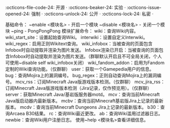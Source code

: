 :octicons-file-code-24: 开源 ·
:octicons-beaker-24: 实验 ·
:octicons-issue-opened-24: 强制 ·
:octicons-unlock-24: 公开 ·
:octicons-lock-24: 私密 ·

基础命令：
~enable <模块名> - 开启一个模块
~disable <模块名> - 关闭一个模块
~ping - PongPongPong
模块扩展命令：
wiki：查询Wiki内容。
wiki_start_site：设置起始查询Wiki。
interwiki：设置自定义Interwiki。
wiki_regex：启用正则Wikitext查询。
wiki_infobox：当被查询的页面包含Infobox时自动提取并渲染为图片发送。
Infobox渲染已开启：当被查询的页面包含Infobox时自动提取并渲染为图片发送。（群聊默认开启且不可全局关闭，个人可使用~disable self wiki_infobox关闭）
wiki_fandom_addon：启用为Fandom定制的Wiki查询功能。（仅群聊）
user：获取一个Gamepedia用户的信息。
bug：查询Mojira上的漏洞编号。
bug_regex：正则自动查询Mojira上的漏洞编号。
mcv_rss：订阅Minecraft Java版游戏版本检测。（仅群聊）
mcv_jira_rss：订阅Minecraft Java版游戏版本检测（Jira记录，仅作预览用）。（仅群聊）
server：获取Minecraft Java/基岩版服务器motd。
mcv：查询当前Minecraft Java版启动器内最新版本。
mcbv：查询当前Minecraft基岩版Jira上记录的最新版本。
mcdv：查询当前Minecraft Dungeons Jira上记录的最新版本。
b30：查询Arcaea B30结果。
rc：查询Wiki最近更改。
ab：查询Wiki滥用过滤器日志。
newbie：查询Wiki用户注册日志。
使用~help <模块名>查看详细信息。